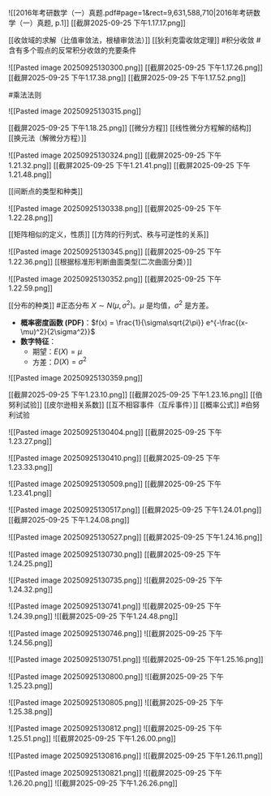 ![[2016年考研数学（一）真题.pdf#page=1&rect=9,631,588,710|2016年考研数学（一）真题, p.1]]
[[截屏2025-09-25 下午1.17.17.png]]

[[收敛域的求解（比值审敛法，根植审敛法）]]
[[狄利克雷收敛定理]] 
#积分收敛 
#含有多个瑕点的反常积分收敛的充要条件 

![[Pasted image 20250925130300.png]]
[[截屏2025-09-25 下午1.17.26.png]]
[[截屏2025-09-25 下午1.17.38.png]]
[[截屏2025-09-25 下午1.17.52.png]]

#乘法法则  


![[Pasted image 20250925130315.png]]

[[截屏2025-09-25 下午1.18.25.png]]
[[微分方程]]
[[线性微分方程解的结构]]
[[换元法（解微分方程）]]






![[Pasted image 20250925130324.png]]
[[截屏2025-09-25 下午1.21.32.png]]
[[截屏2025-09-25 下午1.21.41.png]]
[[截屏2025-09-25 下午1.21.48.png]]

[[间断点的类型和种类]] 
















![[Pasted image 20250925130338.png]]
[[截屏2025-09-25 下午1.22.28.png]]

[[矩阵相似的定义，性质]]
[[方阵的行列式、秩与可逆性的关系]]





![[Pasted image 20250925130345.png]]
[[截屏2025-09-25 下午1.22.36.png]]
[[根据标准形判断曲面类型(二次曲面分类）]] 






![[Pasted image 20250925130352.png]]
[[截屏2025-09-25 下午1.22.59.png]]
 
[[分布的种类]]
#正态分布 
$X \sim N(\mu, \sigma^2)$。$\mu$ 是均值，$\sigma^2$ 是方差。
*   **概率密度函数 (PDF)**：$f(x) = \frac{1}{\sigma\sqrt{2\pi}} e^{-\frac{(x-\mu)^2}{2\sigma^2}}$
*   **数字特征**：
    *   期望：$E(X) = \mu$
    *   方差：$D(X) = \sigma^2$




![[Pasted image 20250925130359.png]]

[[截屏2025-09-25 下午1.23.10.png]]
[[截屏2025-09-25 下午1.23.16.png]]
[[伯努利试验]] 
[[皮尔逊相关系数]]
[[互不相容事件（互斥事件）]] 
[[概率公式]] 
#伯努利试验 







![[Pasted image 20250925130404.png]]
[[截屏2025-09-25 下午1.23.27.png]]











![[Pasted image 20250925130410.png]]
[[截屏2025-09-25 下午1.23.33.png]]











![[Pasted image 20250925130509.png]]
[[截屏2025-09-25 下午1.23.41.png]]








![[Pasted image 20250925130517.png]]
[[截屏2025-09-25 下午1.24.01.png]]
[[截屏2025-09-25 下午1.24.08.png]]









![[Pasted image 20250925130527.png]]
[[截屏2025-09-25 下午1.24.16.png]]









![[Pasted image 20250925130730.png]]
[[截屏2025-09-25 下午1.24.25.png]]



![[Pasted image 20250925130735.png]]
![[截屏2025-09-25 下午1.24.32.png]]



![[Pasted image 20250925130741.png]]
![[截屏2025-09-25 下午1.24.39.png]]
![[截屏2025-09-25 下午1.24.48.png]]


![[Pasted image 20250925130746.png]]
![[截屏2025-09-25 下午1.24.56.png]]



![[Pasted image 20250925130751.png]]
![[截屏2025-09-25 下午1.25.16.png]]


![[Pasted image 20250925130800.png]]
![[截屏2025-09-25 下午1.25.23.png]]


![[Pasted image 20250925130805.png]]
![[截屏2025-09-25 下午1.25.38.png]]


![[Pasted image 20250925130812.png]]
![[截屏2025-09-25 下午1.25.51.png]]
![[截屏2025-09-25 下午1.26.00.png]]

![[Pasted image 20250925130816.png]]
![[截屏2025-09-25 下午1.26.11.png]]


![[Pasted image 20250925130821.png]]
![[截屏2025-09-25 下午1.26.20.png]]
![[截屏2025-09-25 下午1.26.26.png]]





